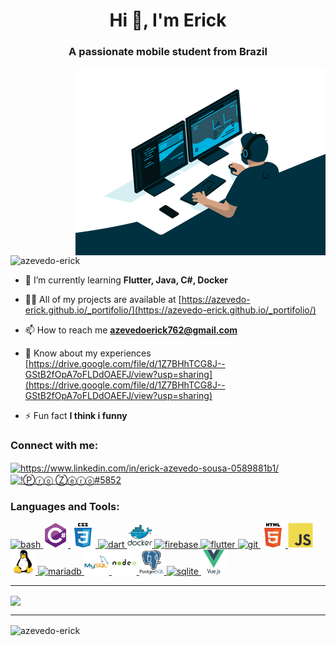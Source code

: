 <h1 align="center">Hi 👋, I'm Erick</h1>
<h3 align="center">A passionate mobile student from Brazil</h3>
<img align="right" src="./code.gif" width="400px">
<p align="left"> <img src="https://komarev.com/ghpvc/?username=azevedo-erick&label=Profile%20views&color=0e75b6&style=flat" alt="azevedo-erick" /> </p>

- 🌱 I’m currently learning **Flutter, Java, C#, Docker**

- 👨‍💻 All of my projects are available at [https://azevedo-erick.github.io/_portifolio/](https://azevedo-erick.github.io/_portifolio/)

- 📫 How to reach me **azevedoerick762@gmail.com**

- 📄 Know about my experiences [https://drive.google.com/file/d/1Z7BHhTCG8J--GStB2fOpA7oFLDdOAEFJ/view?usp=sharing](https://drive.google.com/file/d/1Z7BHhTCG8J--GStB2fOpA7oFLDdOAEFJ/view?usp=sharing)

- ⚡ Fun fact **I think i funny**

<h3 align="left">Connect with me:</h3>
<p align="left">
<a href="https://linkedin.com/in/https://www.linkedin.com/in/erick-azevedo-sousa-0589881b1/" target="blank"><img align="center" src="https://cdn.jsdelivr.net/npm/simple-icons@3.0.1/icons/linkedin.svg" alt="https://www.linkedin.com/in/erick-azevedo-sousa-0589881b1/" height="30" width="40" /></a>
<a href="https://discord.gg/!Ⓟⓡⓞ Ⓩⓔⓡⓞ#5852" target="blank"><img align="center" src="https://cdn.jsdelivr.net/npm/simple-icons@3.0.1/icons/discord.svg" alt="!Ⓟⓡⓞ Ⓩⓔⓡⓞ#5852" height="30" width="40" /></a>
</p>

<h3 align="left">Languages and Tools:</h3>
<p align="left"> <a href="https://www.gnu.org/software/bash/" target="_blank"> <img src="https://www.vectorlogo.zone/logos/gnu_bash/gnu_bash-icon.svg" alt="bash" width="40" height="40"/> </a> <a href="https://www.w3schools.com/cs/" target="_blank"> <img src="https://raw.githubusercontent.com/devicons/devicon/master/icons/csharp/csharp-original.svg" alt="csharp" width="40" height="40"/> </a> <a href="https://www.w3schools.com/css/" target="_blank"> <img src="https://raw.githubusercontent.com/devicons/devicon/master/icons/css3/css3-original-wordmark.svg" alt="css3" width="40" height="40"/> </a> <a href="https://dart.dev" target="_blank"> <img src="https://www.vectorlogo.zone/logos/dartlang/dartlang-icon.svg" alt="dart" width="40" height="40"/> </a> <a href="https://www.docker.com/" target="_blank"> <img src="https://raw.githubusercontent.com/devicons/devicon/master/icons/docker/docker-original-wordmark.svg" alt="docker" width="40" height="40"/> </a> <a href="https://firebase.google.com/" target="_blank"> <img src="https://www.vectorlogo.zone/logos/firebase/firebase-icon.svg" alt="firebase" width="40" height="40"/> </a> <a href="https://flutter.dev" target="_blank"> <img src="https://www.vectorlogo.zone/logos/flutterio/flutterio-icon.svg" alt="flutter" width="40" height="40"/> </a> <a href="https://git-scm.com/" target="_blank"> <img src="https://www.vectorlogo.zone/logos/git-scm/git-scm-icon.svg" alt="git" width="40" height="40"/> </a> <a href="https://www.w3.org/html/" target="_blank"> <img src="https://raw.githubusercontent.com/devicons/devicon/master/icons/html5/html5-original-wordmark.svg" alt="html5" width="40" height="40"/> </a> <a href="https://developer.mozilla.org/en-US/docs/Web/JavaScript" target="_blank"> <img src="https://raw.githubusercontent.com/devicons/devicon/master/icons/javascript/javascript-original.svg" alt="javascript" width="40" height="40"/> </a> <a href="https://www.linux.org/" target="_blank"> <img src="https://raw.githubusercontent.com/devicons/devicon/master/icons/linux/linux-original.svg" alt="linux" width="40" height="40"/> </a> <a href="https://mariadb.org/" target="_blank"> <img src="https://www.vectorlogo.zone/logos/mariadb/mariadb-icon.svg" alt="mariadb" width="40" height="40"/> </a> <a href="https://www.mysql.com/" target="_blank"> <img src="https://raw.githubusercontent.com/devicons/devicon/master/icons/mysql/mysql-original-wordmark.svg" alt="mysql" width="40" height="40"/> </a> <a href="https://nodejs.org" target="_blank"> <img src="https://raw.githubusercontent.com/devicons/devicon/master/icons/nodejs/nodejs-original-wordmark.svg" alt="nodejs" width="40" height="40"/> </a> <a href="https://www.postgresql.org" target="_blank"> <img src="https://raw.githubusercontent.com/devicons/devicon/master/icons/postgresql/postgresql-original-wordmark.svg" alt="postgresql" width="40" height="40"/> </a> <a href="https://www.sqlite.org/" target="_blank"> <img src="https://www.vectorlogo.zone/logos/sqlite/sqlite-icon.svg" alt="sqlite" width="40" height="40"/> </a> <a href="https://vuejs.org/" target="_blank"> <img src="https://raw.githubusercontent.com/devicons/devicon/master/icons/vuejs/vuejs-original-wordmark.svg" alt="vuejs" width="40" height="40"/> </a> </p>
<hr>
<a  href="https://github.com/anuraghazra/github-readme-stats">
<img align="center" src="https://github-readme-stats.vercel.app/api/top-langs/?username=Azevedo-Erick&layout=compact" />
</a>
<hr>
<p><img align="center" src="https://github-readme-streak-stats.herokuapp.com/?user=azevedo-erick&" alt="azevedo-erick" /></p>
